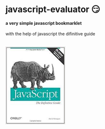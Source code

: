 # javascript-evaluator 😏                                                                                                                                                                                                                   
#### a very simple javascript bookmarklet 
 
with the help of javascript the difinitive guide<br/><br/><br/>
![difinitive guide](download.jpg)
